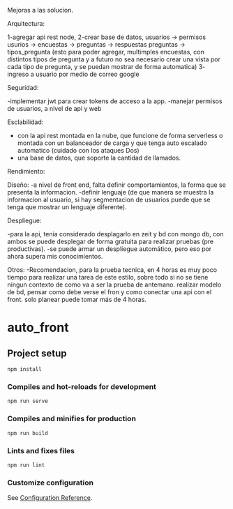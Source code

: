 Mejoras a las solucion.

Arquitectura:

1-agregar api rest node,
2-crear base de datos,
usuarios -> permisos 
usurios -> encuestas -> preguntas -> respuestas
preguntas -> tipos_pregunta (esto para poder agregar, multimples encuestas, con distintos tipos de pregunta y a futuro no sea necesario crear una vista por cada tipo de pregunta, y se puedan mostrar de forma automatica)
3- ingreso a usuario por medio de correo google

Seguridad:

-implementar jwt para crear tokens de acceso a la app.
-manejar permisos de usuarios, a nivel de api y web

Esclabilidad:
- con la api rest montada en la nube, que funcione de forma serverless o montada
con un balanceador de carga y que tenga auto escalado automatico (cuidado con los ataques Dos)
- una base de datos, que soporte la cantidad de llamados. 

Rendimiento:


Diseño:
-a nivel de front end, falta definir comportamientos, la forma que se presenta la informacion.
-definir lenguaje (de que manera se muestra la informacion al usuario, si hay segmentacion de usuarios puede que se tenga que mostrar un lenguaje diferente).

Despliegue:

-para la api, tenia considerado desplagarlo en zeit y bd con mongo db,
con ambos se puede desplegar de forma gratuita para realizar pruebas (pre productivas).
-se puede armar un despliegue automático, pero eso por ahora supera mis conocimientos.

Otros:
-Recomendacion, para la prueba tecnica, en 4 horas es muy poco tiempo para realizar una
tarea de este estilo, sobre todo si no se tiene ningun contexto de como va a ser la prueba de antemano.
realizar modelo de bd, pensar como debe verse el fron y como conectar una api con el front. 
solo planear puede tomar más de 4 horas. 





# auto_front

## Project setup
```
npm install
```

### Compiles and hot-reloads for development
```
npm run serve
```

### Compiles and minifies for production
```
npm run build
```

### Lints and fixes files
```
npm run lint
```

### Customize configuration
See [Configuration Reference](https://cli.vuejs.org/config/).

